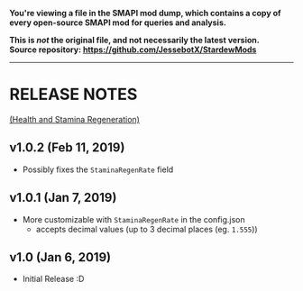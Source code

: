 **You're viewing a file in the SMAPI mod dump, which contains a copy of every open-source SMAPI mod
for queries and analysis.**

**This is _not_ the original file, and not necessarily the latest version.**  
**Source repository: https://github.com/JessebotX/StardewMods**

----

# RELEASE NOTES
[(Health and Stamina Regeneration)](https://www.nexusmods.com/stardewvalley/mods/3207)

## v1.0.2 (Feb 11, 2019)
- Possibly fixes the ```StaminaRegenRate``` field

## v1.0.1 (Jan 7, 2019)
- More customizable with ```StaminaRegenRate``` in the config.json
  - accepts decimal values (up to 3 decimal places (eg. ```1.555```))

## v1.0 (Jan 6, 2019)
- Initial Release :D
